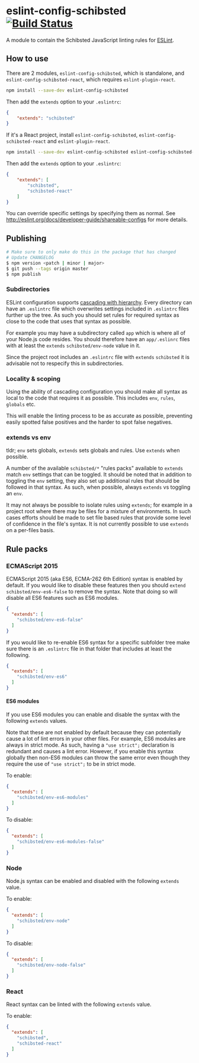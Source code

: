# eslint-config-schibsted [![Build Status](https://travis-ci.org/schibsted/eslint-config-schibsted.svg?branch=master)](https://travis-ci.org/schibsted/eslint-config-schibsted)

A module to contain the Schibsted JavaScript linting rules for [ESLint](http://eslint.org/).

## How to use

There are 2 modules, `eslint-config-schibsted`, which is standalone, and `eslint-config-schibsted-react`, which requires `eslint-plugin-react`.

```bash
npm install --save-dev eslint-config-schibsted
```

Then add the `extends` option to your `.eslintrc`:

```json
{
    "extends": "schibsted"
}
```

If it's a React project, install `eslint-config-schibsted`, `eslint-config-schibsted-react` and `eslint-plugin-react`.

```bash
npm install --save-dev eslint-config-schibsted eslint-config-schibsted-react eslint-plugin-react@4
```

Then add the `extends` option to your `.eslintrc`:
```json
{
    "extends": [
        "schibsted",
        "schibsted-react"
    ]
}
```

You can override specific settings by specifying them as normal. See <http://eslint.org/docs/developer-guide/shareable-configs> for more details.

## Publishing

```bash
# Make sure to only make do this in the package that has changed
# Update CHANGELOG
$ npm version <patch | minor | major>
$ git push --tags origin master
$ npm publish
```

### Subdirectories
ESLint configuration supports [cascading with hierarchy](http://eslint.org/docs/user-guide/configuring#configuration-cascading-and-hierarchy). Every directory can have an `.eslintrc` file which overwrites settings included in `.eslintrc` files further up the tree.  As such you should set rules for required syntax as close to the code that uses that syntax as possible.

For example you may have a subdirectory called `app` which is where all of your Node.js code resides.  You should therefore have an `app/.eslinrc` files with at least the `extends` `schibsted/env-node` value in it.

Since the project root includes an `.eslintrc` file with `extends` `schibsted` it is advisable not to respecify this in subdirectories.

### Locality & scoping
Using the ability of cascading configuration you should make all syntax as local to the code that requires it as possible.  This includes `env`, `rules`, `globals` etc.

This will enable the linting process to be as accurate as possible, preventing easily spotted false positives and the harder to spot false negatives.

### extends vs env
tldr; `env` sets globals, `extends` sets globals and rules. Use `extends` when possible.

A number of the available `schibsted/*` "rules packs" available to `extends` match `env` settings that can be toggled.  It should be noted that in addition to toggling the `env` setting, they also set up additional rules that should be followed in that syntax.  As such, when possible, always `extends` vs toggling an `env`.  

It may not always be possible to isolate rules using `extends`; for example in a  project root where there may be files for a mixture of environments.  In such cases efforts should be made to set file based rules that provide some level of confidence in the file's syntax.  It is not currently possible to use `extends` on a per-files basis.

Rule packs
------

### ECMAScript 2015
ECMAScript 2015 (aka ES6, ECMA-262 6th Edition) syntax is enabled by default.  If you would like to disable these features then you should `extend` `schibsted/env-es6-false` to remove the syntax.  Note that doing so will disable all ES6 features such as ES6 modules.

```json
{
  "extends": [
    "schibsted/env-es6-false"
  ]
}
```

If you would like to re-enable ES6 syntax for a specific subfolder tree make sure there is an `.eslintrc` file in that folder that includes at least the following.

```json
{
  "extends": [
    "schibsted/env-es6"
  ]
}
```

#### ES6 modules
If you use ES6 modules you can enable and disable the syntax with the following `extends` values.

Note that these are not enabled by default because they can potentially cause a lot of lint errors in your other files.  For example, ES6 modules are always in  strict mode.  As such, having a `"use strict";` declaration is redundant and causes a lint error.  However, if you enable this syntax globally then non-ES6 modules can throw the same error even though they require the use of `"use strict";` to be in strict mode.

To enable:
```json
{
  "extends": [
    "schibsted/env-es6-modules"
  ]
}
```

To disable:
```json
{
  "extends": [
    "schibsted/env-es6-modules-false"
  ]
}
```

### Node
Node.js syntax can be enabled and disabled with the following `extends` value.

To enable:
```json
{
  "extends": [
    "schibsted/env-node"
  ]
}
```

To disable:
```json
{
  "extends": [
    "schibsted/env-node-false"
  ]
}
```

### React
React syntax can be linted with the following `extends` value.

To enable:

```json
{
  "extends": [
    "schibsted",
    "schibsted-react"
  ]
}
```
